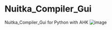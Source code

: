 # Nuitka_Compiler_Gui
Nuitka_Compiler_Gui for Python with AHK
![image](https://user-images.githubusercontent.com/98753696/200128462-73735dc8-fe98-468e-b094-c52a3edb6f63.png)
